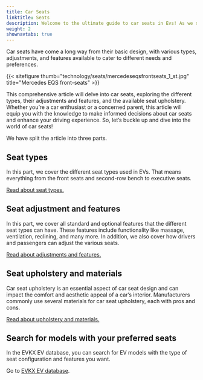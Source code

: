 ```yaml
---
title: Car Seats
linktitle: Seats
description: Welcome to the ultimate guide to car seats in Evs! As we spend a significant amount of time in our vehicles, the seats we sit in play a crucial role in providing comfort, support, and safety during our travels. 
weight: 2
shownavtabs: true
---
```

<!-- markdownlint-disable MD033 -->

Car seats have come a long way from their basic design, with various types, adjustments, and features available to cater to different needs and preferences.

{{< sitefigure thumb="technology/seats/mercedeseqsfrontseats_1_st.jpg" title="Mercedes EQS front-seats" >}}

This comprehensive article will delve into car seats, exploring the different types, their adjustments and features, and the available seat upholstery. Whether you’re a car enthusiast or a concerned parent, this article will equip you with the knowledge to make informed decisions about car seats and enhance your driving experience. So, let’s buckle up and dive into the world of car seats!

We have split the article into three parts.

## Seat types

In this part, we cover the different seat types used in EVs. That means everything from the front seats and second-row bench to executive seats.

[Read about seat types.](types)

## Seat adjustment and features

In this part, we cover all standard and optional features that the different seat types can have. These features include functionality like massage, ventilation, reclining, and many more. In addition, we also cover how drivers and passengers can adjust the various seats.

[Read about adjustments and features.](adjustment)

## Seat upholstery and materials

Car seat upholstery is an essential aspect of car seat design and can impact the comfort and aesthetic appeal of a car’s interior. Manufacturers commonly use several materials for car seat upholstery, each with pros and cons.

[Read about upholstery and materials.](materials)

## Search for models with your preferred seats

In the EVKX EV database, you can search for EV models with the type of seat configuration and features you want.

Go to [EVKX EV database](../../evsearch/).
